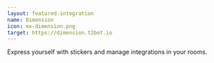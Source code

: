 ```yaml
---
layout: featured-integration
name: Dimension
icon: mx-dimension.png
target: https://dimension.t2bot.io
---
```


Express yourself with stickers and manage integrations in your rooms.
